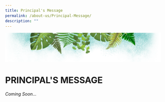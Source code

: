```yaml
---
title: Principal's Message
permalink: /about-us/Principal-Message/
description: ""
---
```

![](/images/Banner.png)

# PRINCIPAL'S MESSAGE

_Coming Soon..._